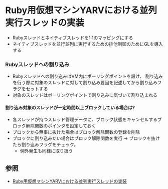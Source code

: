 # Ruby用仮想マシンYARVにおける並列実行スレッドの実装
- Rubyスレッドとネイティブスレッドを1:1のマッピングにする
- ネイティブスレッドを並行並列に実行するための排他制御のためにGLを導入する

### Rubyスレッドへの割り込み
- Rubyスレッドへの割り込みはVM内にポーリングポイントを設け、
  割り込みを行う際に対象のスレッドに対して割り込み要因を記述してから割り込みフラグをセットする
- 対象のスレッドはポーリングポイントで割り込みに気づいて割り込まれる

#### 割り込み対象のスレッドが一定時間以上ブロックしている場合は?
- 各スレッドが持つスレッド管理データに、ブロック状態をキャンセルするブロック解除関数のポインタを設定しておく
- ブロックから無事に抜けた場合はブロック解除関数の登録を削除
- ブロックに割り込みたい場合はブロック解除関数を実行 -> ブロックを抜けたら割り込みフラグをチェック。
  - 例外発生も同様に取り扱う

## 参照
- [Ruby用仮想マシンYARVにおける並列実行スレッドの実装](https://ipsj.ixsq.nii.ac.jp/ej/index.php?action=pages_view_main&active_action=repository_action_common_download&item_id=16500&item_no=1&attribute_id=1&file_no=1&page_id=13&block_id=8)
